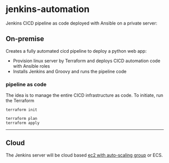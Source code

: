 # jenkins-automation
Jenkins CICD pipeline as code deployed with Ansible on a private server:

## On-premise
Creates a fully automated cicd pipeline to deploy a python web app:
- Provision linux server by Terraform and deploys CICD automation code with Ansible roles
- Installs Jenkins and Groovy and runs the pipeline code

### pipeline as code

The idea is to manage the entire CICD infrastructure as code. To initiate, run the Terraform
```
terraform init

terraform plan
terraform apply
```
----------------
## Cloud
The Jenkins server will be cloud based [ec2 with auto-scaling group](https://www.jenkins.io/doc/tutorials/tutorial-for-installing-jenkins-on-AWS/) or ECS.
